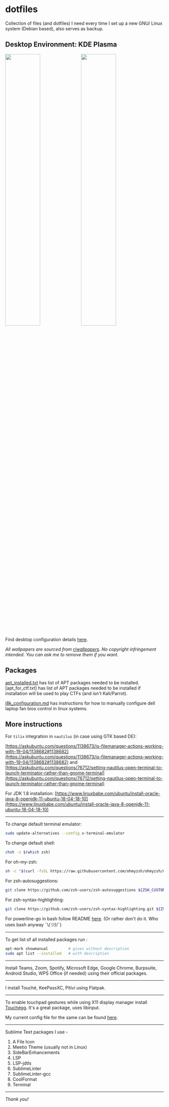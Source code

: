 # dotfiles

Collection of files (and dotfiles) I need every time I set up a new GNU/ Linux system (Debian based), also serves as backup.

## Desktop Environment: KDE Plasma

<p float="left">
  <img src="screenshots/Screenshot_1.png" width="47%" />
  <img src="screenshots/Screenshot_2.png" width="47%" />
</p>

Find desktop configuration details [here](desktop_config.md).

<i> All wallpapers are sourced from [r/wallpapers](https://www.reddit.com/r/wallpapers/). No copyright infringement intended. You can ask me to remove them if you want.</i>

## Packages

[apt_installed.txt](./apt_installed.txt) has list of APT packages needed to be installed. [apt_for_ctf.txt] has list of APT packages needed to be installed if installation will be used to play CTFs (and isn't Kali/Parrot).

[i8k_configuration.md](./i8k_configuration.md) has instructions for how to manually configure dell laptop fan bios control in linux systems.

## More instructions

For `tilix` integration in `nautilus` (in case using GTK based DE):

[https://askubuntu.com/questions/1138673/is-filemanager-actions-working-with-19-04/1138682#1138682](https://askubuntu.com/questions/1138673/is-filemanager-actions-working-with-19-04/1138682#1138682)
and
[https://askubuntu.com/questions/76712/setting-nautilus-open-terminal-to-launch-terminator-rather-than-gnome-terminal](https://askubuntu.com/questions/76712/setting-nautilus-open-terminal-to-launch-terminator-rather-than-gnome-terminal)

For JDK 1.8 installation: [https://www.linuxbabe.com/ubuntu/install-oracle-java-8-openjdk-11-ubuntu-18-04-18-10](https://www.linuxbabe.com/ubuntu/install-oracle-java-8-openjdk-11-ubuntu-18-04-18-10)

<hr>

To change default terminal emulator:

```bash
sudo update-alternatives --config x-terminal-emulator
```

To change default shell:

```bash
chsh -s $(which zsh)
```

For oh-my-zsh:

```bash
sh -c "$(curl -fsSL https://raw.githubusercontent.com/ohmyzsh/ohmyzsh/master/tools/install.sh)"
```

For zsh-autosuggestions:

```bash
git clone https://github.com/zsh-users/zsh-autosuggestions ${ZSH_CUSTOM:-~/.oh-my-zsh/custom}/plugins/zsh-autosuggestions
```

For zsh-syntax-highlighting:

```bash
git clone https://github.com/zsh-users/zsh-syntax-highlighting.git ${ZSH_CUSTOM:-~/.oh-my-zsh/custom}/plugins/zsh-syntax-highlighting
```

For powerline-go in bash follow README [here](https://github.com/justjanne/powerline-go). (Or rather don't do it. Who uses bash anyway ¯\\_(ツ)_/¯)

---

To get list of all installed packages run :

```bash
apt-mark showmanual         # gives without description
sudo apt list --installed   # with description
```

---

Install Teams, Zoom, Spotify, Microsoft Edge, Google Chrome, Burpsuite, Android Studio, WPS Office (if needed) using their official packages.

---

I install Touché, KeePassXC, Pitivi using Flatpak.

---

To enable touchpad gestures while using X11 display manager install [Touchégg](https://github.com/JoseExposito/touchegg). It's a great package, uses libinput.

My current config file for the same can be found [here](./.config/touchegg/touchegg.conf).

---

Sublime Text packages I use - 

1. A File Icon
2. Meetio Theme (usually not in Linux)
3. SideBarEnhancements
4. LSP
5. LSP-jdtls
6. SublimeLinter
7. SublimeLinter-gcc
8. CoolFormat
9. Terminal

---

<i>Thank you!</i>
